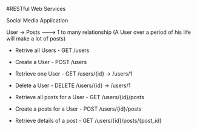 #RESTful Web Services

Social Media Application

User -> Posts   ---> 1 to many relationship (A User over a period of his life will make a lot of posts)

- Retrive all Users         - GET /users
- Create a User             - POST /users
- Retrieve one User         - GET /users/{id} -> /users/1
- Delete a User             - DELETE /users/{id} -> /users/1

- Retrieve all posts for a User - GET /users/{id}/posts
- Create a posts for a User - POST /users/{id}/posts
- Retrieve details of a post - GET /users/{id}/posts/{post_id}